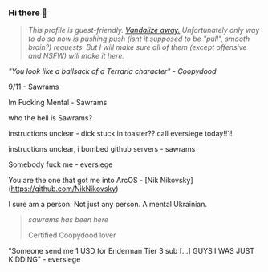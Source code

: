 ### Hi there 👋

> _This profile is guest-friendly. [Vandalize away.](https://github.com/eversiege/eversiege/edit/main/README.md) Unfortunately only way to do so now is pushing push (isnt it supposed to be "pull", smooth brain?) requests. But I will make sure all of them (except offensive and NSFW) will make it here._

<!-- PLEASE LEAVE YOUR NAME WHEN DONE!-->

_"You look like a ballsack of a Terraria character" - Coopydood_

9/11 - Sawrams

Im Fucking Mental - Sawrams

who the hell is Sawrams?

instructions unclear - dick stuck in toaster?? call eversiege today!!1!

instructions unclear, i bombed github servers - sawrams

Somebody fuck me - eversiege

You are the one that got me into ArcOS - [Nik Nikovsky] (https://github.com/NikNikovsky)

I sure am a person.
Not just any person.
A mental Ukrainian.

> _sawrams has been here_
>
> Certified Coopydood lover
<!-- This bio was infected by Coopydood -->

"Someone send me 1 USD for Enderman Tier 3 sub
[...]
GUYS I WAS JUST KIDDING" - eversiege


<!--
**eversiege/eversiege** is a ✨ _special_ ✨ repository because its `README.md` (this file) appears on your GitHub profile.

Here are some ideas to get you started:

- 🔭 I’m currently working on ...
- 🌱 I’m currently learning ...
- 👯 I’m looking to collaborate on ...
- 🤔 I’m looking for help with ...
- 💬 Ask me about ...
- 📫 How to reach me: ...
- 😄 Pronouns: ...
- ⚡ Fun fact: ...
-->
